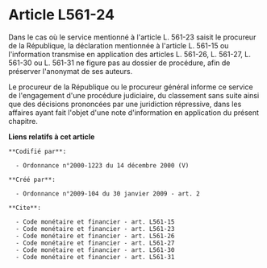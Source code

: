 # Article L561-24

Dans le cas où le service mentionné à l'article L. 561-23 saisit le procureur de la République, la déclaration mentionnée à
l'article L. 561-15 ou l'information transmise en application des articles L. 561-26, L. 561-27, L. 561-30 ou L. 561-31 ne
figure pas au dossier de procédure, afin de préserver l'anonymat de ses auteurs. 

Le procureur de la République ou le procureur général informe ce service de l'engagement d'une procédure judiciaire, du
classement sans suite ainsi que des décisions prononcées par une juridiction répressive, dans les affaires ayant fait l'objet
d'une note d'information en application du présent chapitre.

**Liens relatifs à cet article**

	**Codifié par**:

	  - Ordonnance n°2000-1223 du 14 décembre 2000 (V)

	**Créé par**:

	  - Ordonnance n°2009-104 du 30 janvier 2009 - art. 2

	**Cite**:

	  - Code monétaire et financier - art. L561-15
	  - Code monétaire et financier - art. L561-23
	  - Code monétaire et financier - art. L561-26
	  - Code monétaire et financier - art. L561-27
	  - Code monétaire et financier - art. L561-30
	  - Code monétaire et financier - art. L561-31
